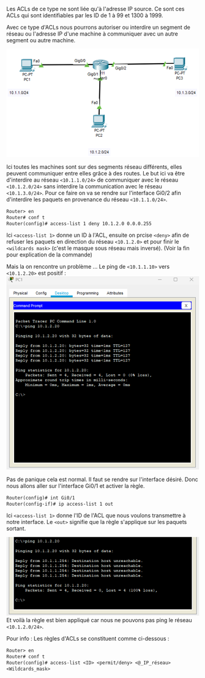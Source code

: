 Les ACLs de ce type ne sont liée qu'à l'adresse IP source. Ce sont ces ACLs qui sont identifiables par les ID de 1 à 99 et 1300 à 1999.

Avec ce type d'ACLs nous pourrons autoriser ou interdire un segment de réseau ou l'adresse IP d'une machine à communiquer avec un autre segment ou autre machine. 

![1 routeur relié à 3 ordinateur sur 3 réseaux différents](ACLs_Standars_1.png)

Ici toutes les machines sont sur des segments réseau différents, elles peuvent communiquer entre elles grâce à des routes. Le but ici va être d'interdire au réseau `<10.1.1.0/24>` de communiquer avec le réseau `<10.1.2.0/24>` sans interdire la communication avec le réseau `<10.1.3.0/24>`. Pour ce faire on va se rendre sur l'interface Gi0/2 afin d'interdire les paquets en provenance du réseau `<10.1.1.0/24>`.
```IOS
Router> en
Router# conf t
Router(config)# access-list 1 deny 10.1.2.0 0.0.0.255
```
Ici `<access-list 1>` donne un ID à l'ACL, ensuite on prcise `<deny>` afin de refuser les paquets en direction du réseau `<10.1.2.0>` et pour finir le `<wildcards mask>` (c'est le masque sous réseau mais inversé). (Voir la fin pour explication de la commande)

Mais la on rencontre un problème ... Le ping de `<10.1.1.10>` vers `<10.1.2.20>` est positif : 
![Ping successful du réseau 10.1.1.0/24 à 10.1.2.0/24](ACLs_Standars_OK.png)

Pas de panique cela est normal. Il faut se rendre sur l'interface désiré. Donc nous allons aller sur l'interface Gi0/1 et activer la règle.
```IOS
Router(config)# int Gi0/1
Router(config-if)# ip access-list 1 out
```
Ici `<access-list 1>` donne l'ID de l'ACL que nous voulons transmettre à notre interface. Le `<out>` signifie que la règle s'applique sur les paquets sortant.

![Ping qui passe par l'ACLs donc qui échoue](ACLs_Standars_pas_OK.png)
Et voilà la règle est bien appliqué car nous ne pouvons pas ping le réseau `<10.1.2.0/24>`. 


Pour info : 
Les règles d'ACLs se constituent comme ci-dessous :
```IOS
Router> en
Router# conf t
Router(config)# access-list <ID> <permit/deny> <@_IP_réseau> <Wildcards_mask>
```
